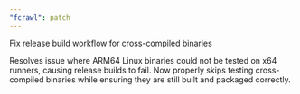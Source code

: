 ```yaml
---
"fcrawl": patch
---
```


Fix release build workflow for cross-compiled binaries

Resolves issue where ARM64 Linux binaries could not be tested on x64 runners,
causing release builds to fail. Now properly skips testing cross-compiled
binaries while ensuring they are still built and packaged correctly.
